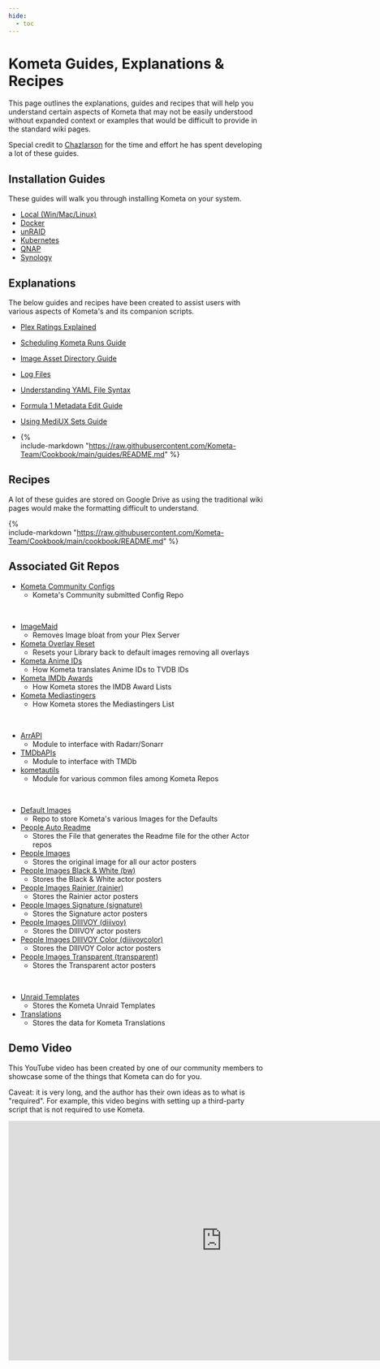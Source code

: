 ```yaml
---
hide:
  - toc
---
```

# Kometa Guides, Explanations & Recipes

This page outlines the explanations, guides and recipes that will help you understand certain aspects of Kometa that 
may not be easily understood without expanded context or examples that would be difficult to provide in the standard wiki pages.

Special credit to [Chazlarson](https://github.com/chazlarson) for the time and effort he has spent developing a lot of these guides.

## Installation Guides

These guides will walk you through installing Kometa on your system.

- [Local (Win/Mac/Linux)](../install/walkthroughs/local.md)
- [Docker](../install/walkthroughs/docker.md)
- [unRAID](../install/walkthroughs/unraid.md)
- [Kubernetes](../install/walkthroughs/kubernetes.md)
- [QNAP](../install/walkthroughs/qnap.md)
- [Synology](../install/walkthroughs/synology.md)

## Explanations

The below guides and recipes have been created to assist users with various aspects of Kometa's and its companion scripts.

- [Plex Ratings Explained](ratings.md)
- [Scheduling Kometa Runs Guide](scheduling.md)
- [Image Asset Directory Guide](assets.md)
- [Log Files](../logs.md)
- [Understanding YAML File Syntax](../yaml.md)
- [Formula 1 Metadata Edit Guide](formula.md)
- [Using MediUX Sets Guide](mediux.md)

- {%    
  include-markdown "https://raw.githubusercontent.com/Kometa-Team/Cookbook/main/guides/README.md"
%}

## Recipes

A lot of these guides are stored on Google Drive as using the traditional wiki pages would make the formatting difficult to understand.

{%    
  include-markdown "https://raw.githubusercontent.com/Kometa-Team/Cookbook/main/cookbook/README.md"
%}

## Associated Git Repos

- [Kometa Community Configs](https://github.com/Kometa-Team/Community-Configs)
    - Kometa's Community submitted Config Repo

<br>

- [ImageMaid](https://github.com/Kometa-Team/ImageMaid)
    - Removes Image bloat from your Plex Server
- [Kometa Overlay Reset](https://github.com/Kometa-Team/Overlay-Reset)
    - Resets your Library back to default images removing all overlays
- [Kometa Anime IDs](https://github.com/Kometa-Team/Anime-IDs)
    - How Kometa translates Anime IDs to TVDB IDs
- [Kometa IMDb Awards](https://github.com/Kometa-Team/IMDb-Awards)
    - How Kometa stores the IMDB Award Lists
- [Kometa Mediastingers](https://github.com/Kometa-Team/Mediastingers)
    - How Kometa stores the Mediastingers List

<br>

- [ArrAPI](https://github.com/Kometa-Team/ArrAPI)
    - Module to interface with Radarr/Sonarr
- [TMDbAPIs](https://github.com/Kometa-Team/TMDbAPIs)
    - Module to interface with TMDb
- [kometautils](https://github.com/Kometa-Team/Kometa-Utils)
    - Module for various common files among Kometa Repos

<br>

- [Default Images](https://github.com/Kometa-Team/Default-Images)
    - Repo to store Kometa's various Images for the Defaults
- [People Auto Readme](https://github.com/Kometa-Team/People-Auto-Readme)
    - Stores the File that generates the Readme file for the other Actor repos
- [People Images](https://github.com/Kometa-Team/People-Images)
    - Stores the original image for all our actor posters
- [People Images Black & White (bw)](https://github.com/Kometa-Team/People-Images-bw)
    - Stores the Black & White actor posters
- [People Images Rainier (rainier)](https://github.com/Kometa-Team/People-Images-rainier)
    - Stores the Rainier actor posters
- [People Images Signature (signature)](https://github.com/Kometa-Team/People-Images-signature)
    - Stores the Signature actor posters
- [People Images DIIIVOY (diiivoy)](https://github.com/Kometa-Team/People-Images-diiivoy)
    - Stores the DIIIVOY actor posters
- [People Images DIIIVOY Color (diiivoycolor)](https://github.com/Kometa-Team/People-Images-diiivoycolor)
    - Stores the DIIIVOY Color actor posters
- [People Images Transparent (transparent)](https://github.com/Kometa-Team/People-Images-transparent)
    - Stores the Transparent actor posters

<br>

- [Unraid Templates](https://github.com/Kometa-Team/Unraid-Templates)
    - Stores the Kometa Unraid Templates
- [Translations](https://github.com/Kometa-Team/Translations)
    - Stores the data for Kometa Translations


## Demo Video

This YouTube video has been created by one of our community members to showcase some of the things that Kometa can do for you. 

Caveat: it is very long, and the author has their own ideas as to what is "required". For example, this video begins with setting up a third-party script that is not required to use Kometa.

<iframe width="840" height="472" src="https://www.youtube.com/embed/O8aKqCCvrsU?si=b_eSozovIwao7VO9" title="Kometa Demo Video" frameborder="0" allow="accelerometer; autoplay; clipboard-write; encrypted-media; gyroscope; picture-in-picture; web-share" referrerpolicy="strict-origin-when-cross-origin" allowfullscreen></iframe>

